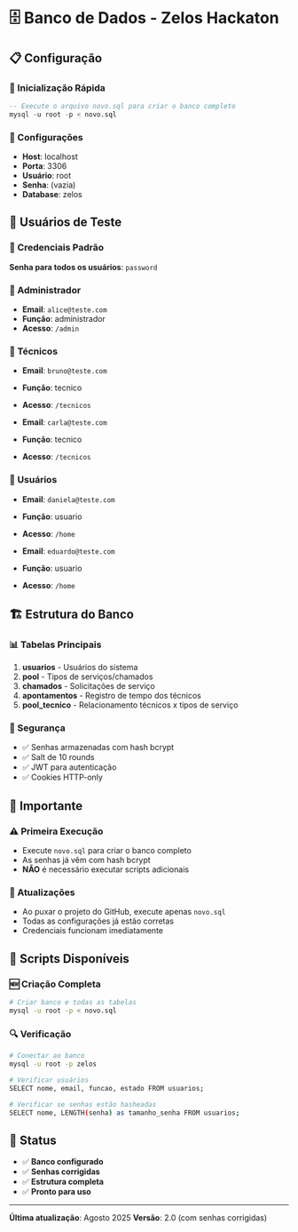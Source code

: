 # 🗄️ Banco de Dados - Zelos Hackaton

## 📋 Configuração

### 🚀 Inicialização Rápida
```sql
-- Execute o arquivo novo.sql para criar o banco completo
mysql -u root -p < novo.sql
```

### 🔧 Configurações
- **Host**: localhost
- **Porta**: 3306
- **Usuário**: root
- **Senha**: (vazia)
- **Database**: zelos

## 👥 Usuários de Teste

### 🔑 Credenciais Padrão
**Senha para todos os usuários**: `password`

### 👑 Administrador
- **Email**: `alice@teste.com`
- **Função**: administrador
- **Acesso**: `/admin`

### 🔧 Técnicos
- **Email**: `bruno@teste.com`
- **Função**: tecnico
- **Acesso**: `/tecnicos`

- **Email**: `carla@teste.com`
- **Função**: tecnico
- **Acesso**: `/tecnicos`

### 👤 Usuários
- **Email**: `daniela@teste.com`
- **Função**: usuario
- **Acesso**: `/home`

- **Email**: `eduardo@teste.com`
- **Função**: usuario
- **Acesso**: `/home`

## 🏗️ Estrutura do Banco

### 📊 Tabelas Principais
1. **usuarios** - Usuários do sistema
2. **pool** - Tipos de serviços/chamados
3. **chamados** - Solicitações de serviço
4. **apontamentos** - Registro de tempo dos técnicos
5. **pool_tecnico** - Relacionamento técnicos x tipos de serviço

### 🔐 Segurança
- ✅ Senhas armazenadas com hash bcrypt
- ✅ Salt de 10 rounds
- ✅ JWT para autenticação
- ✅ Cookies HTTP-only

## 🚨 Importante

### ⚠️ Primeira Execução
- Execute `novo.sql` para criar o banco completo
- As senhas já vêm com hash bcrypt
- **NÃO** é necessário executar scripts adicionais

### 🔄 Atualizações
- Ao puxar o projeto do GitHub, execute apenas `novo.sql`
- Todas as configurações já estão corretas
- Credenciais funcionam imediatamente

## 📝 Scripts Disponíveis

### 🆕 Criação Completa
```bash
# Criar banco e todas as tabelas
mysql -u root -p < novo.sql
```

### 🔍 Verificação
```bash
# Conectar ao banco
mysql -u root -p zelos

# Verificar usuários
SELECT nome, email, funcao, estado FROM usuarios;

# Verificar se senhas estão hasheadas
SELECT nome, LENGTH(senha) as tamanho_senha FROM usuarios;
```

## 🎯 Status
- ✅ **Banco configurado**
- ✅ **Senhas corrigidas**
- ✅ **Estrutura completa**
- ✅ **Pronto para uso**

---
**Última atualização**: Agosto 2025
**Versão**: 2.0 (com senhas corrigidas)

